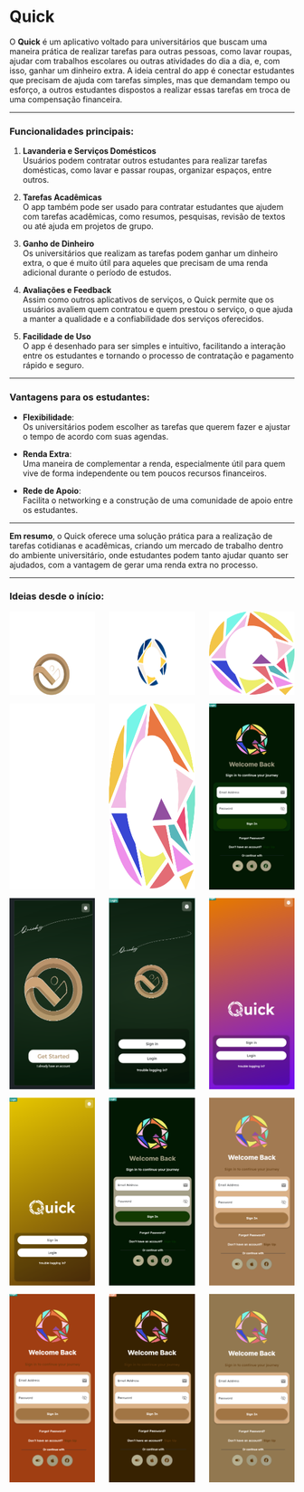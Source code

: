 # **Quick**

O **Quick** é um aplicativo voltado para universitários que buscam uma maneira prática de realizar tarefas para outras pessoas, como lavar roupas, ajudar com trabalhos escolares ou outras atividades do dia a dia, e, com isso, ganhar um dinheiro extra. A ideia central do app é conectar estudantes que precisam de ajuda com tarefas simples, mas que demandam tempo ou esforço, a outros estudantes dispostos a realizar essas tarefas em troca de uma compensação financeira.

---

### **Funcionalidades principais**:

1. **Lavanderia e Serviços Domésticos**  
   Usuários podem contratar outros estudantes para realizar tarefas domésticas, como lavar e passar roupas, organizar espaços, entre outros.

2. **Tarefas Acadêmicas**  
   O app também pode ser usado para contratar estudantes que ajudem com tarefas acadêmicas, como resumos, pesquisas, revisão de textos ou até ajuda em projetos de grupo.

3. **Ganho de Dinheiro**  
   Os universitários que realizam as tarefas podem ganhar um dinheiro extra, o que é muito útil para aqueles que precisam de uma renda adicional durante o período de estudos.

4. **Avaliações e Feedback**  
   Assim como outros aplicativos de serviços, o Quick permite que os usuários avaliem quem contratou e quem prestou o serviço, o que ajuda a manter a qualidade e a confiabilidade dos serviços oferecidos.

5. **Facilidade de Uso**  
   O app é desenhado para ser simples e intuitivo, facilitando a interação entre os estudantes e tornando o processo de contratação e pagamento rápido e seguro.

---

### **Vantagens para os estudantes**:

- **Flexibilidade**:  
  Os universitários podem escolher as tarefas que querem fazer e ajustar o tempo de acordo com suas agendas.

- **Renda Extra**:  
  Uma maneira de complementar a renda, especialmente útil para quem vive de forma independente ou tem poucos recursos financeiros.

- **Rede de Apoio**:  
  Facilita o networking e a construção de uma comunidade de apoio entre os estudantes.

---

**Em resumo**, o Quick oferece uma solução prática para a realização de tarefas cotidianas e acadêmicas, criando um mercado de trabalho dentro do ambiente universitário, onde estudantes podem tanto ajudar quanto ser ajudados, com a vantagem de gerar uma renda extra no processo.

---

### **Ideias desde o início**:

<div style="display: flex; flex-wrap: wrap; justify-content: space-between;">
  <img src="imgsReadMe/img00.png" alt="Ideia 1" style="width: 30%; margin-bottom: 15px;">
  <img src="imgsReadMe/img5.png" alt="Ideia 2" style="width: 30%; margin-bottom: 15px;">
  <img src="imgsReadMe/img6.png" alt="Ideia 3" style="width: 30%; margin-bottom: 15px;">
  <img src="imgsReadMe/img4.png" alt="Ideia 4" style="width: 30%; margin-bottom: 15px;">
  <img src="imgsReadMe/img6.png" alt="Ideia 5" style="width: 30%; margin-bottom: 15px;">
  <img src="imgsReadMe/img7.png" alt="Ideia 6" style="width: 30%; margin-bottom: 15px;">
  <img src="imgsReadMe/img8.png" alt="Ideia 7" style="width: 30%; margin-bottom: 15px;">
  <img src="imgsReadMe/img9.png" alt="Ideia 8" style="width: 30%; margin-bottom: 15px;">
  <img src="imgsReadMe/img10.png" alt="Ideia 9" style="width: 30%; margin-bottom: 15px;">
  <img src="imgsReadMe/img11.png" alt="Ideia 10" style="width: 30%; margin-bottom: 15px;">
  <img src="imgsReadMe/img12.png" alt="Ideia 11" style="width: 30%; margin-bottom: 15px;">
  <img src="imgsReadMe/img13.png" alt="Ideia 12" style="width: 30%; margin-bottom: 15px;">
  <img src="imgsReadMe/img14.png" alt="Ideia 13" style="width: 30%; margin-bottom: 15px;">
  <img src="imgsReadMe/img15.png" alt="Ideia 14" style="width: 30%; margin-bottom: 15px;">
  <img src="imgsReadMe/img16.png" alt="Ideia 15" style="width: 30%; margin-bottom: 15px;">
</div>
